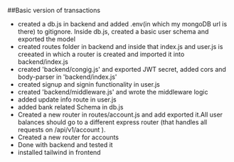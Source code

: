 ##Basic version of transactions

- created a db.js in backend and added .env(in which my mongoDB url is there) to gitignore. Inside db.js, created a basic user schema and exported the model 
- created routes folder in backend and inside that index.js and user.js is creeated in which a router is created and imported it into backend/index.js
- created 'backend/congig.js' and exported JWT secret, added cors and body-parser in 'backend/index.js'
- created signup and signin functionality in user.js  
- created 'backend/middleware.js' and wrote the middleware logic
- added update info route in user.js 
- added bank related Schema in db.js
- Created a new router in routes/account.js and add exported it.All user balances should go to a different express router (that handles all requests on /api/v1/account ). 
- Created a new router for accounts
- Done with backend and tested it 
- installed tailwind in frontend